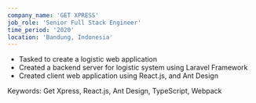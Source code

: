 ```yaml
---
company_name: 'GET XPRESS'
job_role: 'Senior Full Stack Engineer'
time_period: '2020'
location: 'Bandung, Indonesia'
---
```


- Tasked to create a logistic web application
- Created a backend server for logistic system using Laravel Framework
- Created client web application using React.js, and Ant Design

Keywords: Get Xpress, React.js, Ant Design, TypeScript,
Webpack
